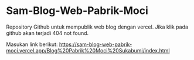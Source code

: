 # Sam-Blog-Web-Pabrik-Moci

Repository Github untuk mempublik web blog dengan vercel. Jika klik pada github akan terjadi 404 not found.

Masukan link berikut:
https://sam-blog-web-pabrik-moci.vercel.app/Blog%20Pabrik%20Moci%20Sukabumi/index.html